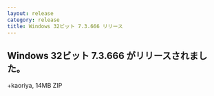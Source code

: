 ```yaml
---
layout: release
category: release
title: Windows 32ビット 7.3.666 リリース
---
```


Windows 32ビット 7.3.666 がリリースされました。
-------------------------------------------------------

+kaoriya, 14MB ZIP
